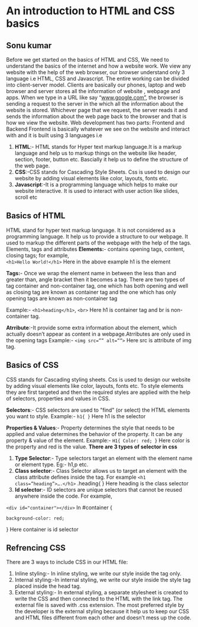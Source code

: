 # An introduction to HTML and CSS basics
## Sonu kumar

Before we get started on the basics of HTML and CSS, We need to understand the basics of the internet and how a website work.
We view any website with the help of the web browser, our browser understand only 3 language i.e HTML, CSS and Javascript. The entire working can be divided into client-server model.
Clients are basically our phones, laptop and web browser and server stores all the information of website , webpage and apps. When we type in a URL like say “www.google.com”, the browser is sending a request to the server in the which all the information about the website is stored. Whichever page that we request, the server reads it and sends the information about the web page back to the browser and that is how we view the website.
Web development has two parts: Frontend and Backend
Frontend is basically whatever we see on the website and interact with and it is built using 3 languages i.e
1.	**HTML**:- HTML stands for Hyper text markup language.It is a markup language and help us to markup things on the website like header, section, footer, button etc. Bascially it help us to define the structure of the web page.
2.	**CSS**:-CSS stands for Cascading Style Sheets. Css is used to design our website by adding visual elements like color, layouts, fonts etc.
3.	**Javascript**:-It is a programming language which helps to make our website interactive. It is used to interact with user action like slides, scroll etc
## Basics of HTML

HTML stand for hyper text markup language. It is not considered as a programming language. It help us to provide a structure to our webpage. It used to markup the different parts of the webpage with the help of the tags.
Elements, tags and attributes
**Elements:**- contains opening tags, content, closing tags; for example,  
`<h1>Hello World!</h1>`
 Here in the above example h1 is the element  

**Tags:**- Once we wrap the element name in between the less than and greater than, angle bracket then it becomes a tag. There are two types of tag container and non-container tag, one which has both opening and well as closing tag are known as container tag and the one which has only opening tags are known as non-container tag  

Example:- `<h1>heading</h1>`, `<br>`
Here h1 is container tag and br is non-container tag.  

**Atrribute**:-It provide some extra information about the element, which actually doesn’t appear as content in a webpage.Atrributes are only used in the opening tags
Example:- `<img src=”” alt=””>`
Here src is attribute of img tag.
  ## Basics of CSS

CSS stands for Cascading styling sheets. Css is used to design    our website by adding visual elements like color, layouts, fonts etc. To style elements they are first targeted and then the required styles are applied with the help of selectors, properties and values in CSS.  

**Selectors**:- CSS selectors are used to "find" (or select) the HTML elements you want to style.
Example:- `h1{
}`
   Here h1 is the selector  

**Properties & Values**:-  Property determines the style that needs to     be applied and value determines the behavior of the property. It can be any property & value of the element.
Example:-
`H1{
Color: red;
}`
Here color is the property and red is the value.
**There are 3 types of selector in css**

1. **Type Selector**:- Type selectors target an element with the element name or element type. Eg:- h1,p etc.
2. **Class selector**:- Class Selector allows us to target an element with the class attribute defines inside the tag. For example
`<h1 class=”heading”>….</h1>`
.heading{
}
Here heading is the class selector
3.	**Id selector**:- ID selectors are unique selectors that cannot be reused anywhere inside the code.
 For example,

   `<div id="container"></div>`
In
  #container {

    background-color: red;
  }
Here container is id selector

 ## Refrencing CSS
 
There are 3 ways to include CSS in our HTML file:
1.	Inline styling:- In inline styling, we write our style inside the tag only.
2.	Internal styling:-In internal styling, we write our style inside the style tag placed inside the head tag.
3.	External styling:- In external styling, a separate stylesheet is created to write the CSS and then connected to the HTML with the link tag. The external file is saved with .css extension. The most preferred style by the developer is the external styling because it help us to keep our CSS and HTML files different from each other and doesn’t mess up the code.


